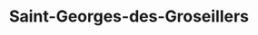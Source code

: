 ---
title: Saint-Georges-des-Groseillers
url: /saint-georges-des-groseillers/
latitude: 48.757
longitude: -0.566
---